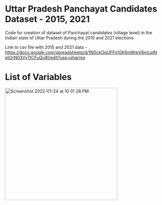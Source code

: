 # Uttar Pradesh Panchayat Candidates Dataset - 2015, 2021

Code for creation of dataset of Panchayat candidates (village level) in the Indian state of Uttar Pradesh during the 2015 and 2021 elections

Link to csv file with 2015 and 2021 data - https://docs.google.com/spreadsheets/d/1N0ckOqUFFjrlGK6mWwV6mLplNetOrN03VyTtCFuQu8I/edit?usp=sharing

# List of Variables

<img width="370" alt="Screenshot 2022-01-24 at 10 01 28 PM" src="https://user-images.githubusercontent.com/16442168/150903096-99dc3a29-28a7-4404-9ea8-ccf84801d08a.png">
